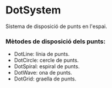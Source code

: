 # DotSystem
Sistema de disposició de punts en l'espai.

<h3> Mètodes de disposició dels punts: </h3>
<ul>
  <li> DotLine: línia de punts. </li>
  <li> DotCircle: cercle de punts.</li>
  <li> DotSpiral: espiral de punts.</li>
  <li> DotWave: ona de punts.</li>
  <li> DotGrid: graella de punts.</li>
</ul>
